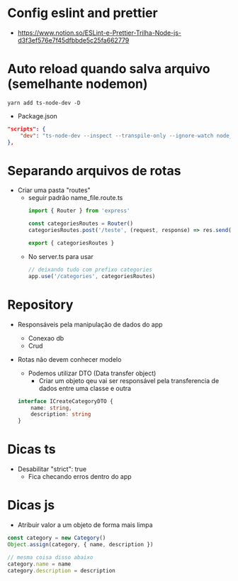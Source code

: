 # Config eslint and prettier
- https://www.notion.so/ESLint-e-Prettier-Trilha-Node-js-d3f3ef576e7f45dfbbde5c25fa662779

# Auto reload quando salva arquivo (semelhante nodemon)
```shell
yarn add ts-node-dev -D
```

- Package.json 
```json
"scripts": {
    "dev": "ts-node-dev --inspect --transpile-only --ignore-watch node_modules --respawn src/server.ts"
},
```

# Separando arquivos de rotas
- Criar uma pasta "routes"
    - seguir padrão name_file.route.ts
        ```ts
        import { Router } from 'express'

        const categoriesRoutes = Router()
        categoriesRoutes.post('/teste', (request, response) => res.send())

        export { categoriesRoutes }
        ```
    - No server.ts para usar
        ```ts
        // deixando tudo com prefixo categories
        app.use('/categories', categoriesRoutes)
        ```

# Repository
- Responsáveis pela manipulação de dados do app
    - Conexao db
    - Crud

- Rotas não devem conhecer modelo
    - Podemos utilizar DTO (Data transfer object)
        - Criar um objeto qeu vai ser responsável pela transferencia de dados entre uma classe e outra
    ```ts
    interface ICreateCategoryDTO {
        name: string,
        description: string
    }
    ```
# Dicas ts
- Desabilitar "strict": true
    - Fica checando erros dentro do app


# Dicas js
- Atribuir valor a um objeto de forma mais limpa
```js
const category = new Category()
Object.assign(category, { name, description })

// mesma coisa disso abaixo
category.name = name
category.description = description
```